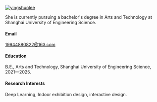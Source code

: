 

[![yingshuolee](https://yingshuolee.github.io/yinghsuolee.github.io)](https://github.com/yingshuolee)

She is currently pursuing a bachelor's degree in Arts and Technology at Shanghai University of Engineering Science.

#### Email
19944880822@163.com

#### Education
B.E., Arts and Technology, Shanghai University of Engineering Science, 2021—2025.

#### Research Interests
Deep Learning, Indoor exhibition design, interactive design.

